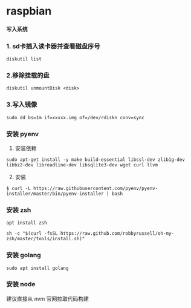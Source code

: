 # raspbian

#### 写入系统

### 1. sd卡插入读卡器并查看磁盘序号

`diskutil list`

### 2.移除挂载的盘 

`diskutil unmountDisk <disk>`

### 3.写入镜像

`sudo dd bs=1m if=xxxxx.img of=/dev/rdiskn conv=sync`

### 安装 pyenv 

1. 安装依赖

` sudo apt-get install -y make build-essential libssl-dev zlib1g-dev libbz2-dev libreadline-dev libsqlite3-dev wget curl llvm `

2. 安装 

`$ curl -L https://raw.githubusercontent.com/pyenv/pyenv-installer/master/bin/pyenv-installer | bash`


### 安装 zsh

```
apt install zsh

sh -c "$(curl -fsSL https://raw.github.com/robbyrussell/oh-my-zsh/master/tools/install.sh)"

```

### 安装 golang

` sudo apt install golang `

### 安装 node

建议直接从 nvm 官网拉取代码构建